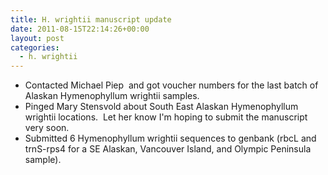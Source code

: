 ```yaml
---
title: H. wrightii manuscript update
date: 2011-08-15T22:14:26+00:00
layout: post
categories:
  - h. wrightii
---
```

  * Contacted Michael Piep  and got voucher numbers for the last batch of Alaskan Hymenophyllum wrightii samples.
  * Pinged Mary Stensvold about South East Alaskan Hymenophyllum wrightii locations.  Let her know I'm hoping to submit the manuscript very soon.
  * Submitted 6 Hymenophyllum wrightii sequences to genbank (rbcL and trnS-rps4 for a SE Alaskan, Vancouver Island, and Olympic Peninsula sample).
